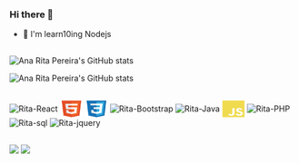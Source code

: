 ### Hi there 👋
- 🌱  I'm learn10ing Nodejs



##

<div>
<!--
  
  <a href="https://github.com/anaritacpereira">
  <img heigth="170em" align="center" src="https://github-readme-stats.vercel.app/api?username=anaritacpereira&show_icons=true&theme=radical&include_all_comits=true" />
  <img heigth="170em" align="center" src="https://github-readme-stats.vercel.app/api/top-langs/?username=anaritacpereira&layout=compact&theme=radical&langs_count=20" />
</a>
-->
 
![Ana Rita Pereira's GitHub stats](https://github-readme-stats.vercel.app/api?username=anaritacpereira&show_icons=true&theme=radical)


![Ana Rita Pereira's GitHub stats](https://github-readme-stats.vercel.app/api/top-langs/?username=anaritacpereira&layout=compact&theme=radical&langs_count=20)







<!--

https://github.com/anuraghazra/github-readme-stats/blob/master/readme.md#deploy-on-your-own-vercel-instance
![Rita's GitHub stats](https://github-readme-stats.vercel.app/api?username=anaritacpereira&show_icons=true&theme=radical)
[![Top Langs](https://github-readme-stats.vercel.app/api/top-langs/?username=anaritacpereira&layout=compact&theme=radical)](https://github.com/anaritacpereira/github-readme-stats)
[![Top Langs](https://github-readme-stats.vercel.app/api/top-langs/?username=anaritacpereira&hide_progress=true)](https://github.com/anaritacpereira/github-readme-stats)
[![Top Langs](https://github-readme-stats.vercel.app/api/top-langs/?username=anuraghazra&langs_count=8)](https://github.com/anuraghazra/github-readme-stats)

<img align="center" alt="Rafa-React" height="30" width="40" src="https://raw.githubusercontent.com/devicons/devicon/master/icons/react/react-original.svg">
<img align="center" alt="Rafa-Python" height="30" width="40" src="https://raw.githubusercontent.com/devicons/devicon/master/icons/python/python-original.svg">
-->
  
</div>
         

<div style="display: inline_block"><br>
  <img align="center" alt="Rita-React" height="30" width="40" src="https://cdn.jsdelivr.net/gh/devicons/devicon/icons/react/react-original.svg">
  <img align="center" alt="Rita-HTML" height="30" width="40" src="https://raw.githubusercontent.com/devicons/devicon/master/icons/html5/html5-original.svg">
   <img align="center" alt="Rita-CSS" height="30" width="40" src="https://raw.githubusercontent.com/devicons/devicon/master/icons/css3/css3-original.svg">
   <img align="center" alt="Rita-Bootstrap" height="30" width="40" src="https://cdn.jsdelivr.net/gh/devicons/devicon/icons/bootstrap/bootstrap-original.svg">
   <img align="center" alt="Rita-Java" height="30" width="40" src="https://icongr.am/devicon/java-original.svg?size=128&color=currentColor">
  <img align="center" alt="Rita-Js" height="30" width="40" src="https://raw.githubusercontent.com/devicons/devicon/master/icons/javascript/javascript-plain.svg">
  <img align="center" alt="Rita-PHP" height="30" width="40" src="https://cdn.jsdelivr.net/gh/devicons/devicon/icons/php/php-plain.svg">
  <img align="center" alt="Rita-sql" height="30" width="40" src="https://cdn.jsdelivr.net/gh/devicons/devicon/icons/mysql/mysql-original.svg">
  <img align="center" alt="Rita-jquery" height="30" width="40" src="https://cdn.jsdelivr.net/gh/devicons/devicon/icons/jquery/jquery-original.svg">
</div>


          
  ##
 
<div> 
 <a href="https://www.linkedin.com/in/anaritacpereira/" target="_blank"><img src="https://img.shields.io/badge/-LinkedIn-%230077B5?style=for-the-badge&logo=linkedin&logoColor=white" target="_blank"></a> 
  <a href = "mailto:anaritacpereira.work@gmail.com"><img src="https://img.shields.io/badge/-Gmail-%23333?style=for-the-badge&logo=gmail&logoColor=white" target="_blank"></a>
</div>
